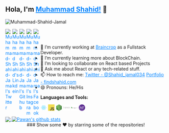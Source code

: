 <style>
 a{
   color:#0384ff;
 }
</style>

## Hola, I'm [Muhammad Shahid!](https://findshahid.com) 👋

<p align="left"> <img src="https://komarev.com/ghpvc/?username=Muhammad-Shahid-Jamal&label=Views&color=blue&style=plastic" alt="Muhammad-Shahid-Jamal" /> </p>

<a href="https://twitter.com/Shahid_jamal034">
  <img align="left" alt="Muhammad-Shahid-Jamal's Twitter" width="22px" src="https://cdn.jsdelivr.net/npm/simple-icons@v3/icons/twitter.svg" />
</a>
<a href="https://linkedin.com/in/m-shahid-jamal">
  <img align="left" alt="Muhammad Shahid's Linkdein" width="22px" src="https://cdn.jsdelivr.net/npm/simple-icons@v3/icons/linkedin.svg" />
</a>
<a href="https://github.com/Muhammad-Shahid-Jamal">
  <img align="left" alt="Muhammad-Shahid-Jamal's Github" width="22px" src="https://cdn.jsdelivr.net/npm/simple-icons@v3/icons/github.svg" />
</a>
<a href="https://instagram.com/mshahid.jamal/">
  <img align="left" alt="Muhammad-Shahid-Jamal's Instagram" width="22px" src="https://cdn.jsdelivr.net/npm/simple-icons@v3/icons/instagram.svg" />
</a>
<a href="https://www.facebook.com/FullstackDeveloperLife/">
  <img align="left" alt="Muhammad-Shahid-Jamal's Facebook" width="22px" src="https://cdn.jsdelivr.net/npm/simple-icons@v3/icons/facebook.svg" />
</a>

<br/>
<br/>

- 🔭 I’m currently working at [Braincrop](https://braincrop.net/brainsite/) as a Fullstack Developer.
- 🌱 I’m currently learning more about BlockChain.
- 👯 I’m looking to collaborate on React based Projects
- 💬 Ask me about React or any tech-related stuff.
- 📫 How to reach me: [Twitter - @Shahid_jamal034](https://twitter.com/Shahid_jamal034) [Portfolio - findshahid.com](https://findshahid.com)
- 😄 Pronouns: He/His

**Languages and Tools:**

<code><img height="20" src="https://raw.githubusercontent.com/github/explore/80688e429a7d4ef2fca1e82350fe8e3517d3494d/topics/react/react.png"></code>
<code><img height="20" src="https://raw.githubusercontent.com/github/explore/80688e429a7d4ef2fca1e82350fe8e3517d3494d/topics/javascript/javascript.png"></code>
<code><img height="20" src="https://raw.githubusercontent.com/github/explore/80688e429a7d4ef2fca1e82350fe8e3517d3494d/topics/nodejs/nodejs.png"></code>
<code><img height="20" src="https://raw.githubusercontent.com/github/explore/80688e429a7d4ef2fca1e82350fe8e3517d3494d/topics/express/express.png"></code>
<code><img height="20" src="https://raw.githubusercontent.com/github/explore/80688e429a7d4ef2fca1e82350fe8e3517d3494d/topics/mongodb/mongodb.png"></code>
<code><img height="20" src="https://raw.githubusercontent.com/github/explore/93d8a67084f94b2a444e510199a6e7622e5b09a3/topics/dotnet/dotnet.png"></code>

<a href="https://github.com/Muhammad-Shahid-Jamal">
  <img align="center" src="https://github-readme-stats.vercel.app/api/top-langs/?username=Muhammad-Shahid-Jamal&theme=light&hide_langs_below=1" />
</a>
<a href="https://github.com/Muhammad-Shahid-Jamal">
 <img align="center" src="https://github-readme-stats.vercel.app/api?username=Muhammad-Shahid-Jamal&show_icons=true&theme=light&line_height=27" alt="Pawan's github stats"/>
</a>
<div align="center">
### Show some ❤️ by starring some of the repositories!

</div>
